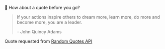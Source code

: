 📣 How about a quote before you go?

> If your actions inspire others to dream more, learn more, do more and become more, you are a leader.
>
> <p>- John Quincy Adams</p>

Quote requested from [Random Quotes API](https://github.com/lukePeavey/quotable)
